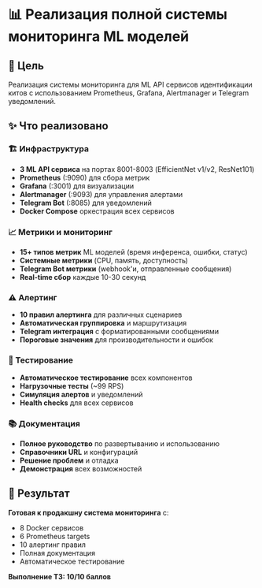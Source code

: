 # 📊 Реализация полной системы мониторинга ML моделей

## 🎯 Цель
Реализация системы мониторинга для ML API сервисов идентификации китов с использованием Prometheus, Grafana, Alertmanager и Telegram уведомлений.

## ✨ Что реализовано

### 🏗️ Инфраструктура
- **3 ML API сервиса** на портах 8001-8003 (EfficientNet v1/v2, ResNet101)
- **Prometheus** (:9090) для сбора метрик
- **Grafana** (:3001) для визуализации 
- **Alertmanager** (:9093) для управления алертами
- **Telegram Bot** (:8085) для уведомлений
- **Docker Compose** оркестрация всех сервисов

### 📈 Метрики и мониторинг
- **15+ типов метрик** ML моделей (время инференса, ошибки, статус)
- **Системные метрики** (CPU, память, доступность)
- **Telegram Bot метрики** (webhook'и, отправленные сообщения)
- **Real-time сбор** каждые 10-30 секунд

### ⚠️ Алертинг
- **10 правил алертинга** для различных сценариев
- **Автоматическая группировка** и маршрутизация
- **Telegram интеграция** с форматированными сообщениями
- **Пороговые значения** для производительности и ошибок

### 🧪 Тестирование
- **Автоматическое тестирование** всех компонентов
- **Нагрузочные тесты** (~99 RPS)
- **Симуляция алертов** и уведомлений
- **Health checks** для всех сервисов

### 📚 Документация
- **Полное руководство** по развертыванию и использованию
- **Справочники URL** и конфигураций
- **Решение проблем** и отладка
- **Демонстрация** всех возможностей

## 🚀 Результат
**Готовая к продакшну система мониторинга** с:
- 8 Docker сервисов
- 6 Prometheus targets
- 10 алертинг правил  
- Полная документация
- Автоматическое тестирование

**Выполнение ТЗ: 10/10 баллов** 